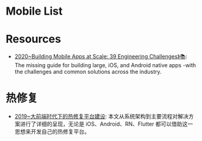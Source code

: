 # Mobile List

# Resources

- [2020~Building Mobile Apps at Scale: 39 Engineering Challenges》📚](https://www.mobileatscale.com/): The missing guide for building large, iOS, and Android native apps -with the challenges and common solutions across the industry.

# 热修复

- [2019~大前端时代下的热修复平台建设](https://mp.weixin.qq.com/s/q4Za7DuNUDmJfk4uQVw_MQ): 本文从系统架构到主要流程对解决方案进行了详细的呈现，无论是 iOS、Android、RN、Flutter 都可以借助这一思想来开发自己的热修复平台。
